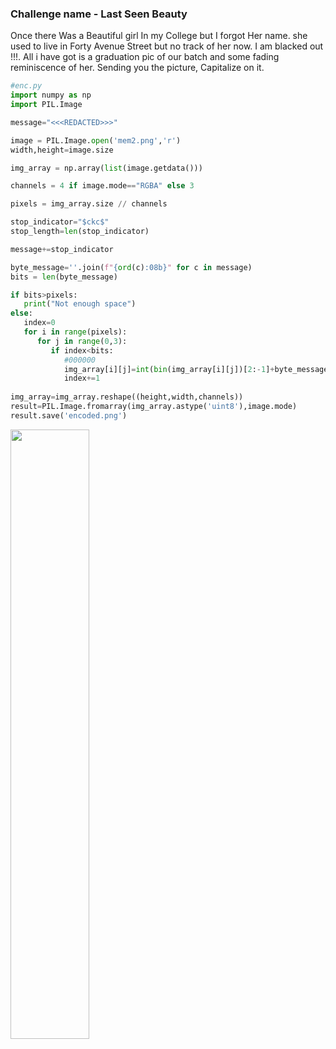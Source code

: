 ### Challenge name - Last Seen Beauty

Once there Was a Beautiful girl In my College but I forgot Her name. she used to live in Forty Avenue Street but no track of her now. I am blacked out !!!. All i have got is a graduation pic of our batch and some fading reminiscence of her. Sending you the picture, Capitalize on it.

```py
#enc.py
import numpy as np
import PIL.Image

message="<<<REDACTED>>>"

image = PIL.Image.open('mem2.png','r')
width,height=image.size

img_array = np.array(list(image.getdata()))

channels = 4 if image.mode=="RGBA" else 3

pixels = img_array.size // channels

stop_indicator="$ckc$"
stop_length=len(stop_indicator)

message+=stop_indicator

byte_message=''.join(f"{ord(c):08b}" for c in message)
bits = len(byte_message)

if bits>pixels:
   print("Not enough space")
else:
   index=0
   for i in range(pixels):
      for j in range(0,3):
         if index<bits:
            #000000
            img_array[i][j]=int(bin(img_array[i][j])[2:-1]+byte_message[index],2)
            index+=1
   
img_array=img_array.reshape((height,width,channels))
result=PIL.Image.fromarray(img_array.astype('uint8'),image.mode)
result.save('encoded.png')  
```
<p>
  <img src="https://github.com/ckc1404/GrepCTF/blob/main/Forensics/Grad/encoded.png", width="50%",height="50%">
</p>


